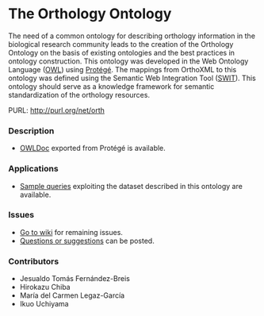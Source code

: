 # The Orthology Ontology
The need of a common ontology for describing orthology information in the biological research community leads to the creation of the Orthology Ontology on the basis of existing ontologies and the best practices in ontology construction. This ontology was developed in the Web Ontology Language ([OWL](http://www.w3.org/TR/owl2-overview/)) using [Protégé](http://protege.stanford.edu). The mappings from OrthoXML to this ontology was defined using the Semantic Web Integration Tool ([SWIT](http://sele.inf.um.es/swit/)). This ontology should serve as a knowledge framework for semantic standardization of the orthology resources.

PURL: http://purl.org/net/orth

### Description

* [OWLDoc](http://mbgd.genome.ad.jp/ontology/OWLDOC/) exported from Protégé is available.

### Applications

* [Sample queries](http://mbgd.genome.ad.jp/sparql/example.php?category=oo) exploiting the dataset described in this ontology are available.

### Issues
* [Go to wiki](https://github.com/qfo/OrthologyOntology/wiki/Orthology-Ontology-wiki) for remaining issues.
* [Questions or suggestions](https://github.com/qfo/OrthologyOntology/issues) can be posted.

### Contributors
* Jesualdo Tomás Fernández-Breis
* Hirokazu Chiba
* María del Carmen Legaz-García
* Ikuo Uchiyama
